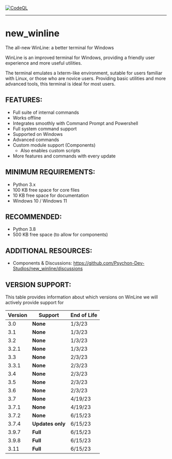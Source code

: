 [![CodeQL](https://github.com/Psychon-Dev-Studios/new_winline/actions/workflows/codeql-analysis.yml/badge.svg)](https://github.com/Psychon-Dev-Studios/new_winline/actions/workflows/codeql-analysis.yml)

***

# new_winline
The all-new WinLine: a better terminal for Windows

WinLine is an improved terminal for Windows, providing a friendly user experience and more useful utilities.

The terminal emulates a lxterm-like environment, sutable for users familiar with Linux, or those who are novice users. Providing basic utilities and more advanced tools, this terminal is ideal for most users.

## FEATURES:
* Full suite of internal commands
* Works offline
* Integrates smoothly with Command Prompt and Powershell
* Full system command support
* Supported on Windows
* Advanced commands
* Custom module support (Components)
  * Also enables custom scripts
* More features and commands with every update

## MINIMUM REQUIREMENTS:
* Python 3.x
* 100 KB free space for core files
* 10 KB free space for documentation
* Windows 10 / Windows 11

## RECOMMENDED:
* Python 3.8
* 500 KB free space (to allow for components)

## ADDITIONAL RESOURCES:
* Components & Discussions: https://github.com/Psychon-Dev-Studios/new_winline/discussions

## VERSION SUPPORT:
This table provides information about which versions on WinLine we will actively provide support for

|Version|Support|End of Life|
|-------|-------|-------|
|3.0|**None**|1/3/23|
|3.1|**None**|1/3/23|
|3.2|**None**|1/3/23|
|3.2.1|**None**|1/3/23|
|3.3|**None**|2/3/23|
|3.3.1|**None**|2/3/23|
|3.4|**None**|2/3/23|
|3.5|**None**|2/3/23|
|3.6|**None**|2/3/23|
|3.7|**None**|4/19/23|
|3.7.1|**None**|4/19/23|
|3.7.2|**None**|6/15/23|
|3.7.4|**Updates only**|6/15/23|
|3.9.7|**Full**|6/15/23|
|3.9.8|**Full**|6/15/23|
|3.11|**Full**|6/15/23|
